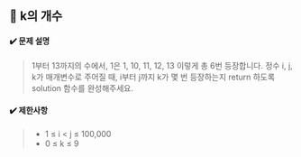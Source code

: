 ## :blue_book: k의 개수

#### :heavy_check_mark: 문제 설명 
> 1부터 13까지의 수에서, 1은 1, 10, 11, 12, 13 이렇게 총 6번 등장합니다. 정수 i, j, k가 매개변수로 주어질 때, i부터 j까지 k가 몇 번 등장하는지 return 하도록 solution 함수를 완성해주세요.

#### :heavy_check_mark: 제한사항
> * 1 ≤ i < j ≤ 100,000
> * 0 ≤ k ≤ 9
